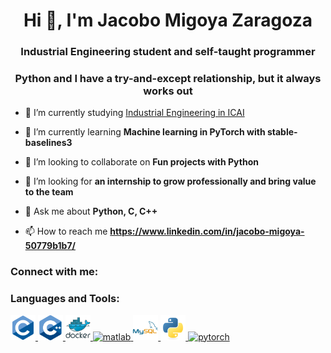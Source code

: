 <h1 align="center">Hi 👋, I'm Jacobo Migoya Zaragoza</h1>
<h3 align="center">Industrial Engineering student and self-taught programmer</h3>
<h3 align="center">Python and I have a try-and-except relationship, but it always works out</h3>

- 🔭 I’m currently studying [Industrial Engineering in ICAI](https://www.comillas.edu/icai/)

- 🌱 I’m currently learning **Machine learning in PyTorch with stable-baselines3**

- 👯 I’m looking to collaborate on **Fun projects with Python**

- 🤝 I’m looking for **an internship to grow professionally and bring value to the team**

- 💬 Ask me about **Python, C, C++**

- 📫 How to reach me **https://www.linkedin.com/in/jacobo-migoya-50779b1b7/**

<h3 align="left">Connect with me:</h3>
<p align="left">
</p>

<h3 align="left">Languages and Tools:</h3>
<p align="left"> <a href="https://www.cprogramming.com/" target="_blank" rel="noreferrer"> <img src="https://raw.githubusercontent.com/devicons/devicon/master/icons/c/c-original.svg" alt="c" width="40" height="40"/> </a> <a href="https://www.w3schools.com/cpp/" target="_blank" rel="noreferrer"> <img src="https://raw.githubusercontent.com/devicons/devicon/master/icons/cplusplus/cplusplus-original.svg" alt="cplusplus" width="40" height="40"/> </a> <a href="https://www.docker.com/" target="_blank" rel="noreferrer"> <img src="https://raw.githubusercontent.com/devicons/devicon/master/icons/docker/docker-original-wordmark.svg" alt="docker" width="40" height="40"/> </a> <a href="https://www.mathworks.com/" target="_blank" rel="noreferrer"> <img src="https://upload.wikimedia.org/wikipedia/commons/2/21/Matlab_Logo.png" alt="matlab" width="40" height="40"/> </a> <a href="https://www.mysql.com/" target="_blank" rel="noreferrer"> <img src="https://raw.githubusercontent.com/devicons/devicon/master/icons/mysql/mysql-original-wordmark.svg" alt="mysql" width="40" height="40"/> </a> <a href="https://www.python.org" target="_blank" rel="noreferrer"> <img src="https://raw.githubusercontent.com/devicons/devicon/master/icons/python/python-original.svg" alt="python" width="40" height="40"/> </a> <a href="https://pytorch.org/" target="_blank" rel="noreferrer"> <img src="https://www.vectorlogo.zone/logos/pytorch/pytorch-icon.svg" alt="pytorch" width="40" height="40"/> </a> </p>
